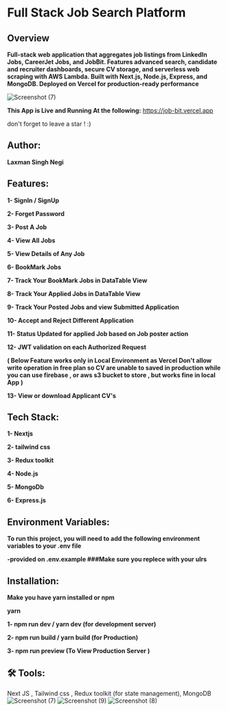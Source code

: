 <h1>Full Stack Job Search Platform</h1>

<h2>Overview</h2>

**Full-stack web application that aggregates job listings from LinkedIn Jobs, CareerJet Jobs, and JobBit. Features advanced search, candidate and recruiter dashboards, secure CV storage, and serverless web scraping with AWS Lambda. Built with Next.js, Node.js, Express, and MongoDB. Deployed on Vercel for production-ready performance**

![Screenshot (7)](https://github.com/user-attachments/assets/4f1052eb-1501-4b21-89a2-45dd4e8c779d)

 
 **This App is Live and Running At the following:**   https://job-bit.vercel.app

don't forget to leave a star ! :)

 <h2>Author:</h2>
 
**Laxman Singh Negi**


<h2>Features:</h2>


**1- SignIn / SignUp**

**2- Forget Password**

**3- Post A Job**

**4- View All Jobs**

**5- View Details of Any Job**

**6- BookMark Jobs**

**7- Track Your BookMark Jobs in DataTable View**

**8- Track Your Applied Jobs in DataTable View**

**9- Track Your Posted Jobs and view Submitted Application**

**10- Accept and Reject Different Application**

**11- Status Updated for applied Job based on Job poster action**

**12- JWT validation on each Authorized Request**

**( Below Feature works only in Local Environment as Vercel Don't allow write operation in free plan so CV are unable to saved in production while you can use firebase , or aws s3 bucket to store , but works fine in local App )**

**13- View or download Applicant CV's**


<h2>Tech Stack:</h2>


**1- Nextjs**

**2- tailwind css**

**3- Redux toolkit**

**4- Node.js**

**5- MongoDb**

**6- Express.js**


<h2>Environment Variables:</h2>


**To run this project, you will need to add the following environment variables to your .env file**

**-provided on .env.example ###Make sure you replece with your ulrs**


<h2>Installation:</h2>


**Make you have yarn installed or npm**

  **yarn**
  
**1- npm run dev / yarn dev (for development server)**
  
**2-  npm run build / yarn build (for Production)**
  
**3-  npm run preview (To View Production Server )**
  

<h2>🛠 Tools:</h2>


Next JS , Tailwind css , Redux toolkit (for state management), MongoDB![Screenshot (7)](https://github.com/user-attachments/assets/34fc3089-a14a-444d-83f0-fbd67b9f263d)
![Screenshot (9)](https://github.com/user-attachments/assets/9e5e12c3-d87d-492d-b3e0-0701ee5d3d41)
![Screenshot (8)](https://github.com/user-attachments/assets/49d25276-e913-4547-8272-6094331605d4)

